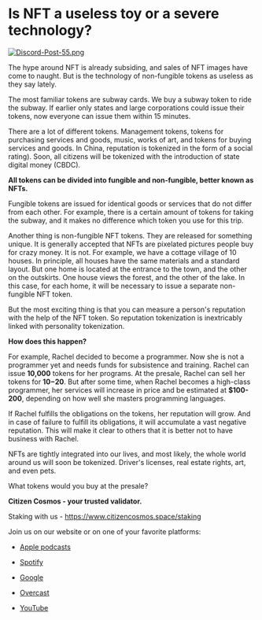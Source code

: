 **Is NFT a useless toy or a severe technology?**
===========================

[![Discord-Post-55.png](https://i.postimg.cc/2SN92Dkm/Discord-Post-55.png)](https://postimg.cc/3d9Zxz0b)

The hype around NFT is already subsiding, and sales of NFT images have come to naught. But is the technology of non-fungible tokens as useless as they say lately.
 
 The most familiar tokens are subway cards. We buy a subway token to ride the subway. If earlier only states and large corporations could issue their tokens, now everyone can issue them within 15 minutes.
 
 There are a lot of different tokens. Management tokens, tokens for purchasing services and goods, music, works of art, and tokens for buying services and goods. In China, reputation is tokenized in the form of a social rating). Soon, all citizens will be tokenized with the introduction of state digital money (CBDC).

**All tokens can be divided into fungible and non-fungible, better known as NFTs.**

Fungible tokens are issued for identical goods or services that do not differ from each other. For example, there is a certain amount of tokens for taking the subway, and it makes no difference which token you use for this trip.

Another thing is non-fungible NFT tokens. They are released for something unique. It is generally accepted that NFTs are pixelated pictures people buy for crazy money. It is not. For example, we have a cottage village of 10 houses. In principle, all houses have the same materials and a standard layout. But one home is located at the entrance to the town, and the other on the outskirts. One house views the forest, and the other of the lake. In this case, for each home, it will be necessary to issue a separate non-fungible NFT token.

But the most exciting thing is that you can measure a person's reputation with the help of the NFT token. So reputation tokenization is inextricably linked with personality tokenization.

**How does this happen?**

For example, Rachel decided to become a programmer. Now she is not a programmer yet and needs funds for subsistence and training. Rachel can issue **10,000** tokens for her programs. At the presale, Rachel can sell her tokens for **$10-$20**. But after some time, when Rachel becomes a high-class programmer, her services will increase in price and be estimated at **$100-200**, depending on how well she masters programming languages.

If Rachel fulfills the obligations on the tokens, her reputation will grow. And in case of failure to fulfill its obligations, it will accumulate a vast negative reputation. This will make it clear to others that it is better not to have business with Rachel.

NFTs are tightly integrated into our lives, and most likely, the whole world around us will soon be tokenized. Driver's licenses, real estate rights, art, and even pets.

What tokens would you buy at the presale?

**Citizen Cosmos - your trusted validator.**

Staking with us - https://www.citizencosmos.space/staking

Join us on our website or on one of your favorite platforms: 

- [Apple podcasts](https://clck.ru/sGee3)

- [Spotify](https://clck.ru/sGef8)

- [Google](https://clck.ru/sGefm)

- [Overcast](https://clck.ru/sGegJ)

- [YouTube](https://clck.ru/sGegw)

